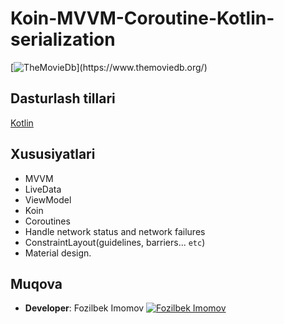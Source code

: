 # Koin-MVVM-Coroutine-Kotlin-serialization

[![TheMovieDb](http://image.tmdb.org/t/p/w1920_and_h600_multi_faces_filter(duotone,032541,01b4e4)/6LfVuZBiOOCtqch5Ukspjb9y0EB.jpg)](https://www.themoviedb.org/)

## Dasturlash tillari

[Kotlin](https://kotlinlang.org/)

## Xususiyatlari

*   MVVM
*   LiveData
*   ViewModel
*   Koin
*   Coroutines
*   Handle network status and network failures
*   ConstraintLayout(guidelines, barriers... `etc`)
*   Material design.

## Muqova
- **Developer**: Fozilbek Imomov [![Fozilbek Imomov](https://ssl.gstatic.com/ui/v1/icons/mail/rfr/logo_gmail_lockup_default_1x.png)](mailto:fozilbekimomov@gmail.com?Subject=Hello%20Fozilbek%20Imomov)